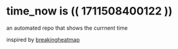# time_now is (( 1711508400122 ))

an automated repo that shows the currnent time

inspired by [breakingheatmap](https://github.com/breakingheatmap/breakingheatmap)